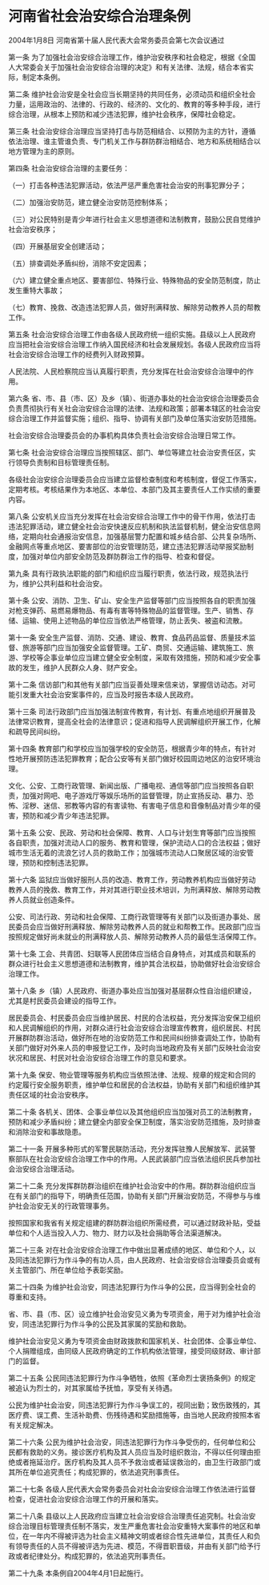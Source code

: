 # 河南省社会治安综合治理条例

2004年1月8日 河南省第十届人民代表大会常务委员会第七次会议通过

<!-- INFO END -->

第一条 为了加强社会治安综合治理工作，维护治安秩序和社会稳定，根据《全国人大常委会关于加强社会治安综合治理的决定》和有关法律、法规，结合本省实际，制定本条例。

第二条 维护社会治安是全社会应当长期坚持的共同任务，必须动员和组织全社会力量，运用政治的、法律的、行政的、经济的、文化的、教育的等多种手段，进行综合治理，从根本上预防和减少违法犯罪，维护社会秩序，保障社会稳定。

第三条 社会治安综合治理应当坚持打击与防范相结合、以预防为主的方针，遵循依法治理、谁主管谁负责、专门机关工作与群防群治相结合、地方和系统相结合以地方管理为主的原则。

第四条 社会治安综合治理的主要任务：

（一）打击各种违法犯罪活动，依法严惩严重危害社会治安的刑事犯罪分子；

（二）加强治安防范，建立健全治安防范控制体系；

（三）对公民特别是青少年进行社会主义思想道德和法制教育，鼓励公民自觉维护社会治安秩序；

（四）开展基层安全创建活动；

（五）排查调处矛盾纠纷，消除不安定因素；

（六）建立健全重点地区、要害部位、特殊行业、特殊物品的安全防范制度，防止发生重特大事故；

（七）教育、挽救、改造违法犯罪人员，做好刑满释放、解除劳动教养人员的帮教工作。

第五条 社会治安综合治理工作由各级人民政府统一组织实施。县级以上人民政府应当把社会治安综合治理工作纳入国民经济和社会发展规划。各级人民政府应当将社会治安综合治理工作的经费列入财政预算。

人民法院、人民检察院应当认真履行职责，充分发挥在社会治安综合治理中的作用。

第六条 省、市、县（市、区）及乡（镇）、街道办事处的社会治安综合治理委员会负责贯彻执行有关社会治安综合治理的法律、法规和政策；部署本辖区的社会治安综合治理工作并监督实施；组织、指导、协调有关部门及单位落实治安防范措施。

社会治安综合治理委员会的办事机构具体负责社会治安综合治理日常工作。

第七条 社会治安综合治理应当按照辖区、部门、单位等建立社会治安责任区，实行领导负责制和目标管理责任制。

各级社会治安综合治理委员会应当建立监督检查制度和考核制度，督促工作落实，定期考核。考核结果作为本地区、本单位、本部门及其主要责任人工作实绩的重要内容。

第八条 公安机关应当充分发挥在社会治安综合治理工作中的骨干作用，依法打击违法犯罪活动，建立健全社会治安快速反应机制和执法监督机制，健全治安信息网络，定期向社会通报治安信息，加强基层警力配置和城乡结合部、公共复杂场所、金融网点等重点地区、要害部位的治安管理防范，建立违法犯罪活动举报奖励制度，加强对单位内部安全防范及群防群治工作的指导、检查和督促。

第九条 具有行政执法职能的部门和组织应当履行职责，依法行政，规范执法行为，维护公共利益和社会治安。

第十条 公安、消防、卫生、矿山、安全生产监督等部门应当按照各自的职责加强对枪支弹药、易燃易爆物品、有毒有害等特殊物品的监督管理。生产、销售、存储、运输、使用上述物品的单位应当依法严格管理，防止丢失、被盗和流散。

第十一条 安全生产监督、消防、交通、建设、教育、食品药品监督、质量技术监督、旅游等部门应当加强安全监督管理。工矿、商贸、交通运输、建筑施工、旅游、学校等企事业单位应当建立健全安全制度，采取有效措施，预防和减少安全事故的发生，维护人民群众人身、财产安全。

第十二条 信访部门和其他有关部门应当妥善处理来信来访，掌握信访动态。对可能引发重大社会治安案事件的，应当及时报告本级人民政府。

第十三条 司法行政部门应当加强法制宣传教育，有计划、有重点地组织开展普及法律常识教育，提高全社会的法律意识；促进和指导人民调解组织开展工作，化解和疏导民间纠纷。

第十四条 教育部门和学校应当加强学校的安全防范，根据青少年的特点，有针对性地开展预防违法犯罪教育；配合公安等有关部门做好校园周边地区的治安环境治理。

文化、公安、工商行政管理、新闻出版、广播电视、通信等部门应当按照各自职责，加强对网吧、电子游戏厅等娱乐场所的监督管理，防止宣扬反动、暴力、恐怖、淫秽、迷信、邪教等内容的有害读物、有害电子信息和音像制品对青少年的侵害，预防和减少青少年违法犯罪。

第十五条 公安、民政、劳动和社会保障、教育、人口与计划生育等部门应当按照各自职责，加强对流动人口的服务、教育和管理，保护流动人口的合法权益；做好城市生活无着的流浪乞讨人员的救助工作；加强城市流动人口聚居区域的治安管理，预防和控制违法犯罪。

第十六条 监狱应当做好服刑人员的改造、教育工作，劳动教养机构应当做好劳动教养人员的挽救、教育工作，并对其进行职业技术培训，为刑满释放、解除劳动教养人员就业创造条件。

公安、司法行政、劳动和社会保障、工商行政管理等有关部门以及街道办事处、居民委员会应当做好刑满释放、解除劳动教养人员的就业和帮教工作。民政部门应当按照规定做好尚未就业的刑满释放人员、解除劳动教养人员的最低生活保障工作。

第十七条 工会、共青团、妇联等人民团体应当结合自身特点，对其成员和联系的群众进行社会主义思想道德和法制教育，维护其合法权益，协助做好社会治安综合治理工作。

第十八条 乡（镇）人民政府、街道办事处应当加强对基层群众性自治组织建设，尤其是村民委员会建设的指导工作。

居民委员会、村民委员会应当维护居民、村民的合法权益，充分发挥治安保卫组织和人民调解组织的作用，对群众进行社会治安综合治理宣传教育，组织居民、村民开展群防群治活动，做好所在地的治安防范工作和民间纠纷排查调处工作，协助有关部门做好对外来人员的申报登记工作，及时向当地政府及有关部门反映社会治安状况和居民、村民对社会治安综合治理工作的意见和要求。

第十九条 保安、物业管理等服务机构应当依照法律、法规、规章的规定和合同的约定履行安全服务职责，维护单位和居民的合法权益，协助有关部门和组织维护其责任区域的社会治安秩序。

第二十条 各机关、团体、企事业单位以及其他组织应当加强对员工的法制教育，预防和减少矛盾纠纷；建立健全内部安全保卫制度，落实治安防范措施，及时排查和消除治安和事故隐患。

第二十一条 开展多种形式的军警民联防活动，充分发挥驻豫人民解放军、武装警察部队在社会治安综合治理工作中的作用。人民武装部门应当依法组织民兵参加社会治安综合治理活动。

第二十二条 充分发挥群防群治组织在维护社会治安中的作用。群防群治组织应当在有关部门的指导下，明确责任范围，协助有关部门开展治安防范，不得参与与维护社会治安无关的行政管理事务。

按照国家和我省有关规定组建的群防群治组织所需经费，可以通过财政补贴，受益单位和个人适当投入人力、物力、财力以及社会捐助等合法渠道解决。

第二十三条 对在社会治安综合治理工作中做出显著成绩的地区、单位和个人，以及同违法犯罪行为作斗争的有功人员，由人民政府、社会治安综合治理委员会或有关主管部门、所在单位给予表彰奖励。

第二十四条 为维护社会治安，同违法犯罪行为作斗争的公民，应当得到全社会的尊重和支持。

省、市、县（市、区）设立维护社会治安见义勇为专项资金，用于对为维护社会治安，同违法犯罪行为作斗争的公民及其家属的奖励和救助。

维护社会治安见义勇为专项资金由财政拨款和国家机关、社会团体、企事业单位、个人捐赠组成，由同级人民政府确定的工作机构依法管理，接受同级财政、审计部门的监督。

第二十五条 公民同违法犯罪行为作斗争牺牲，依照《革命烈士褒扬条例》的规定被追认为烈士的，对其家属给予抚恤，享受有关待遇。

公民为维护社会治安，同违法犯罪行为作斗争误工的，视同出勤；致伤致残的，其医疗费、误工费、生活补助费、伤残待遇和奖励措施等，由当地人民政府按照本省有关规定解决。

第二十六条 公民为维护社会治安，同违法犯罪行为作斗争受伤的，任何单位和公民都有救助的义务。接诊医疗机构及其人员应当及时组织救治，不得以任何理由拒绝或者拖延治疗。医疗机构及其人员不予救治或者延误救治的，由卫生行政部门或其所在单位追究责任；构成犯罪的，依法追究刑事责任。

第二十七条 各级人民代表大会常务委员会对社会治安综合治理工作依法进行监督检查，促进社会治安综合治理工作的开展和落实。

第二十八条 县级以上人民政府应当建立社会治安综合治理责任追究制。社会治安综合治理目标管理责任制不落实，发生严重危害社会治安重特大案事件的地区和单位，在一年内不得被评选为社会主义精神文明或者综合性先进单位，其责任人和负有领导责任的人员不得被评选为先进、模范，不得晋职晋级，并由有关部门给予行政或者纪律处分。构成犯罪的，依法追究刑事责任。

第二十九条 本条例自2004年4月1日起施行。

